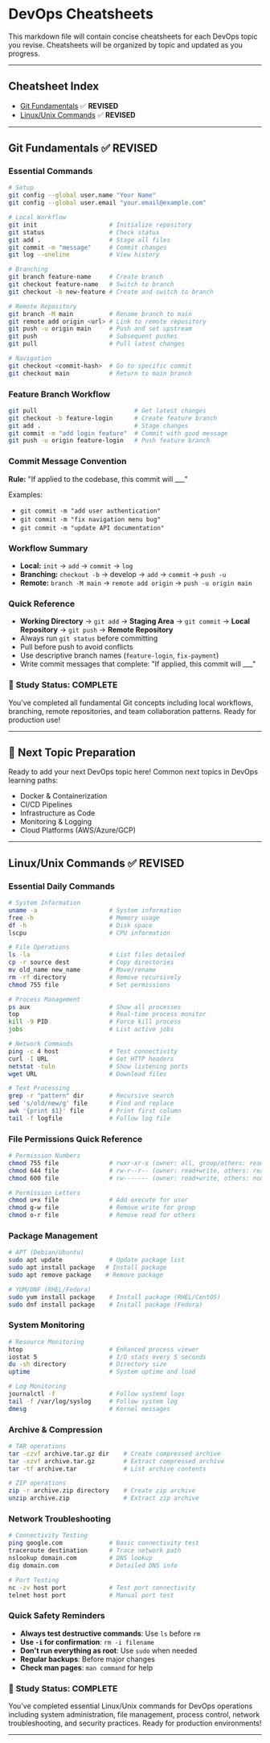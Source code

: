 # DevOps Cheatsheets

This markdown file will contain concise cheatsheets for each DevOps topic you revise. Cheatsheets will be organized by topic and updated as you progress.

---

## Cheatsheet Index

- [Git Fundamentals](#git-fundamentals) ✅ **REVISED**
- [Linux/Unix Commands](#linuxunix-commands) ✅ **REVISED**

---

## Git Fundamentals ✅ **REVISED**

### Essential Commands
```bash
# Setup
git config --global user.name "Your Name"
git config --global user.email "your.email@example.com"

# Local Workflow
git init                    # Initialize repository
git status                  # Check status
git add .                   # Stage all files
git commit -m "message"     # Commit changes
git log --oneline           # View history

# Branching
git branch feature-name     # Create branch
git checkout feature-name   # Switch to branch
git checkout -b new-feature # Create and switch to branch

# Remote Repository
git branch -M main          # Rename branch to main
git remote add origin <url> # Link to remote repository
git push -u origin main     # Push and set upstream
git push                    # Subsequent pushes
git pull                    # Pull latest changes

# Navigation
git checkout <commit-hash>  # Go to specific commit
git checkout main           # Return to main branch
```

### Feature Branch Workflow
```bash
git pull                           # Get latest changes
git checkout -b feature-login      # Create feature branch
git add .                          # Stage changes
git commit -m "add login feature"  # Commit with good message
git push -u origin feature-login   # Push feature branch
```

### Commit Message Convention
**Rule:** "If applied to the codebase, this commit will ___"

Examples:
- `git commit -m "add user authentication"`
- `git commit -m "fix navigation menu bug"`
- `git commit -m "update API documentation"`

### Workflow Summary
- **Local:** `init` → `add` → `commit` → `log`
- **Branching:** `checkout -b` → develop → `add` → `commit` → `push -u`
- **Remote:** `branch -M main` → `remote add origin` → `push -u origin main`

### Quick Reference
- **Working Directory** → `git add` → **Staging Area** → `git commit` → **Local Repository** → `git push` → **Remote Repository**
- Always run `git status` before committing
- Pull before push to avoid conflicts
- Use descriptive branch names (`feature-login`, `fix-payment`)
- Write commit messages that complete: "If applied, this commit will ___"

### 🎯 **Study Status: COMPLETE**
You've completed all fundamental Git concepts including local workflows, branching, remote repositories, and team collaboration patterns. Ready for production use!

---

## 🚀 Next Topic Preparation

Ready to add your next DevOps topic here! Common next topics in DevOps learning paths:
- Docker & Containerization
- CI/CD Pipelines
- Infrastructure as Code
- Monitoring & Logging
- Cloud Platforms (AWS/Azure/GCP)

---

## Linux/Unix Commands ✅ **REVISED**

### Essential Daily Commands
```bash
# System Information
uname -a                    # System information
free -h                     # Memory usage
df -h                       # Disk space
lscpu                       # CPU information

# File Operations
ls -la                      # List files detailed
cp -r source dest           # Copy directories
mv old_name new_name        # Move/rename
rm -rf directory            # Remove recursively
chmod 755 file              # Set permissions

# Process Management
ps aux                      # Show all processes
top                         # Real-time process monitor
kill -9 PID                 # Force kill process
jobs                        # List active jobs

# Network Commands
ping -c 4 host              # Test connectivity
curl -I URL                 # Get HTTP headers
netstat -tuln               # Show listening ports
wget URL                    # Download files

# Text Processing
grep -r "pattern" dir       # Recursive search
sed 's/old/new/g' file      # Find and replace
awk '{print $1}' file       # Print first column
tail -f logfile             # Follow log file
```

### File Permissions Quick Reference
```bash
# Permission Numbers
chmod 755 file              # rwxr-xr-x (owner: all, group/others: read+execute)
chmod 644 file              # rw-r--r-- (owner: read+write, others: read)
chmod 600 file              # rw------- (owner: read+write, others: none)

# Permission Letters
chmod u+x file              # Add execute for user
chmod g-w file              # Remove write for group
chmod o-r file              # Remove read for others
```

### Package Management
```bash
# APT (Debian/Ubuntu)
sudo apt update             # Update package list
sudo apt install package   # Install package
sudo apt remove package    # Remove package

# YUM/DNF (RHEL/Fedora)
sudo yum install package    # Install package (RHEL/CentOS)
sudo dnf install package    # Install package (Fedora)
```

### System Monitoring
```bash
# Resource Monitoring
htop                        # Enhanced process viewer
iostat 5                    # I/O stats every 5 seconds
du -sh directory            # Directory size
uptime                      # System uptime and load

# Log Monitoring
journalctl -f               # Follow systemd logs
tail -f /var/log/syslog     # Follow system log
dmesg                       # Kernel messages
```

### Archive & Compression
```bash
# TAR operations
tar -czvf archive.tar.gz dir    # Create compressed archive
tar -xzvf archive.tar.gz        # Extract compressed archive
tar -tf archive.tar             # List archive contents

# ZIP operations
zip -r archive.zip directory    # Create zip archive
unzip archive.zip               # Extract zip archive
```

### Network Troubleshooting
```bash
# Connectivity Testing
ping google.com             # Basic connectivity test
traceroute destination      # Trace network path
nslookup domain.com         # DNS lookup
dig domain.com              # Detailed DNS info

# Port Testing
nc -zv host port            # Test port connectivity
telnet host port            # Manual port test
```

### Quick Safety Reminders
- **Always test destructive commands**: Use `ls` before `rm`
- **Use `-i` for confirmation**: `rm -i filename`
- **Don't run everything as root**: Use `sudo` when needed
- **Regular backups**: Before major changes
- **Check man pages**: `man command` for help

### 🎯 **Study Status: COMPLETE**
You've completed essential Linux/Unix commands for DevOps operations including system administration, file management, process control, network troubleshooting, and security practices. Ready for production environments!

---

